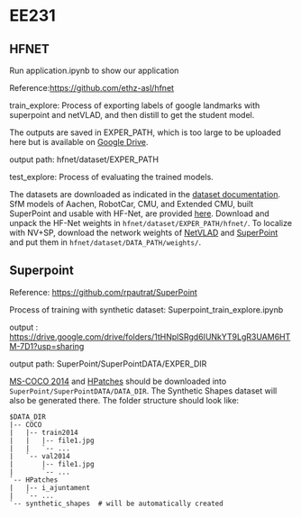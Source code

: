 # EE231
## HFNET
Run application.ipynb to show our application

Reference:https://github.com/ethz-asl/hfnet

train_explore:  Process of exporting labels of google landmarks with superpoint and netVLAD, and then distill to get the student model.

The outputs are saved in EXPER_PATH, which is too large to be uploaded here but is available on [Google Drive](https://drive.google.com/drive/folders/1EeG0GBsqh271rInTTbPrsRe96g6nuXHL?usp=sharing).

output path: hfnet/dataset/EXPER_PATH

test_explore: Process of evaluating the trained models.

The datasets are downloaded as indicated in the [dataset documentation](doc/datasets.md). SfM models of Aachen, RobotCar, CMU, and Extended CMU, built SuperPoint and usable with HF-Net, are provided [here](https://projects.asl.ethz.ch/datasets/doku.php?id=cvpr2019hfnet). Download and unpack the HF-Net weights in `hfnet/dataset/EXPER_PATH/hfnet/`. To localize with NV+SP, download the network weights of [NetVLAD](http://rpg.ifi.uzh.ch/datasets/netvlad/vd16_pitts30k_conv5_3_vlad_preL2_intra_white.zip) and [SuperPoint](https://github.com/MagicLeapResearch/SuperPointPretrainedNetwork/blob/master/superpoint_v1.pth) and put them in `hfnet/dataset/DATA_PATH/weights/`.



## Superpoint
Reference: https://github.com/rpautrat/SuperPoint

Process of training with synthetic dataset: Superpoint_train_explore.ipynb

output :
https://drive.google.com/drive/folders/1tHNplSRgd6IUNkYT9LgR3UAM6HTM-7D1?usp=sharing

output path: SuperPoint/SuperPointDATA/EXPER_DIR

[MS-COCO 2014](http://cocodataset.org/#download) and [HPatches](http://icvl.ee.ic.ac.uk/vbalnt/hpatches/hpatches-sequences-release.tar.gz) should be downloaded into `SuperPoint/SuperPointDATA/DATA_DIR`. The Synthetic Shapes dataset will also be generated there. The folder structure should look like:
```
$DATA_DIR
|-- COCO
|   |-- train2014
|   |   |-- file1.jpg
|   |   `-- ...
|   `-- val2014
|       |-- file1.jpg
|       `-- ...
`-- HPatches
|   |-- i_ajuntament
|   `-- ...
`-- synthetic_shapes  # will be automatically created
```
